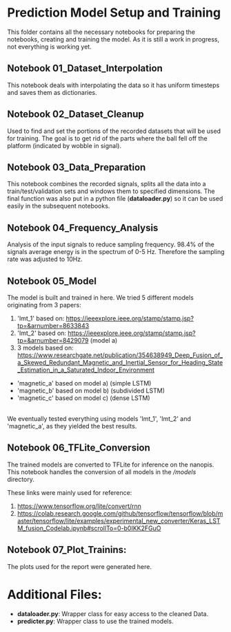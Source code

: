 # Prediction Model Setup and Training
This folder contains all the necessary notebooks for preparing the notebooks, creating and training the model. As it is still a work in progress, not everything is working yet.

## Notebook 01_Dataset_Interpolation
This notebook deals with interpolating the data so it has uniform timesteps and saves them as dictionaries.

## Notebook 02_Dataset_Cleanup
Used to find and set the portions of the recorded datasets that will be used for training. The goal is to get rid of the parts where the ball fell off the platform (indicated by wobble in signal).

## Notebook 03_Data_Preparation
This notebook combines the recorded signals, splits all the data into a train/test/validation sets and windows them to specified dimensions. The final function was also put in a python file (__dataloader.py__) so it can be used easily in the subsequent notebooks.

## Notebook 04_Frequency_Analysis
Analysis of the input signals to reduce sampling frequency. 98.4% of the signals average energy is in the spectrum of 0-5 Hz. Therefore the sampling rate was adjusted to 10Hz.

## Notebook 05_Model
The model is built and trained in here. We tried 5 different models originating from 3 papers:
1. 'lmt_1' based on: https://ieeexplore.ieee.org/stamp/stamp.jsp?tp=&arnumber=8633843 
2. 'lmt_2' based on: https://ieeexplore.ieee.org/stamp/stamp.jsp?tp=&arnumber=8429079 (model a)
3. 3 models based on: https://www.researchgate.net/publication/354638949_Deep_Fusion_of_a_Skewed_Redundant_Magnetic_and_Inertial_Sensor_for_Heading_State_Estimation_in_a_Saturated_Indoor_Environment
- 'magnetic_a' based on model a) (simple LSTM)
- 'magnetic_b' based on model b) (subdivided LSTM)
- 'magnetic_c' based on model c) (dense LSTM)
<br>
We eventually tested everything using models 'lmt_1', 'lmt_2' and 'magnetic_a', as they yielded the best results.

## Notebook 06_TFLite_Conversion
The trained models are converted to TFLite for inference on the nanopis. This notebook handles the conversion of all models in the */models* directory.

These links were mainly used for reference:
1. https://www.tensorflow.org/lite/convert/rnn
2. https://colab.research.google.com/github/tensorflow/tensorflow/blob/master/tensorflow/lite/examples/experimental_new_converter/Keras_LSTM_fusion_Codelab.ipynb#scrollTo=0-b0IKK2FGuO

## Notebook 07_Plot_Trainins:
The plots used for the report were generated here.

# Additional Files:
- __dataloader.py__: Wrapper class for easy access to the cleaned Data.
- __predicter.py__: Wrapper class to use the trained models.